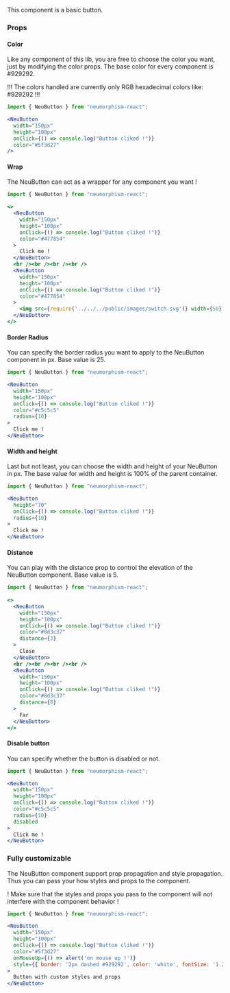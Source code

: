 This component is a basic button.

### Props ###

#### Color ####

Like any component of this lib, you are free to choose the color you want, just by modifying the color props. The base color for every component is #929292.

!!! The colors handled are currently only RGB hexadecimal colors like: #929292 !!!

```jsx { "props": { "style": { "backgroundColor": "#5f3d27", "textAlign": "center", "padding": "60px 30px" } } }
import { NeuButton } from "neumorphism-react";

<NeuButton
  width="150px"
  height="100px"
  onClick={() => console.log("Button cliked !")}
  color="#5f3d27"
/>
```

#### Wrap ####

The NeuButton can act as a wrapper for any component you want !

```jsx { "props": { "style": { "backgroundColor": "#477854", "textAlign": "center", "padding": "60px 30px" } } }
import { NeuButton } from "neumorphism-react"; 

<>
  <NeuButton
    width="150px"
    height="100px"
    onClick={() => console.log("Button cliked !")}
    color="#477854"
  >
    Click me !
  </NeuButton>
  <br /><br /><br /><br />
  <NeuButton
    width="150px"
    height="100px"
    onClick={() => console.log("Button cliked !")}
    color="#477854"
  >
    <img src={require('../../../public/images/switch.svg')} width={50} height={50} />
  </NeuButton>
</>
```

#### Border Radius ####

You can specify the border radius you want to apply to the NeuButton component in px. Base value is 25.

```jsx { "props": { "style": { "backgroundColor": "#c5c5c5", "textAlign": "center", "padding": "60px 30px" } } }
import { NeuButton } from "neumorphism-react";

<NeuButton
  width="150px"
  height="100px"
  onClick={() => console.log("Button cliked !")}
  color="#c5c5c5"
  radius={10}
>
  Click me !
</NeuButton>
```

#### Width and height ####

Last but not least, you can choose the width and height of your NeuButton in px. The base value for width and height is 100% of the parent container. 

```jsx { "props": { "style": { "backgroundColor": "#929292", "textAlign": "center", "padding": "60px 30px" } } }
import { NeuButton } from "neumorphism-react";

<NeuButton
  height="70"
  onClick={() => console.log("Button cliked !")}
  radius={10}
>
  Click me !
</NeuButton>
```

#### Distance ####

You can play with the distance prop to control the elevation of the NeuButton component. Base value is 5.

```jsx { "props": { "style": { "backgroundColor": "#8d3c37", "textAlign": "center", "padding": "60px 20px" } } }
import { NeuButton } from "neumorphism-react";
  
<>
  <NeuButton
    width="150px"
    height="100px"
    onClick={() => console.log("Button cliked !")}
    color="#8d3c37"
    distance={3}
  >
    Close
  </NeuButton>
  <br /><br /><br /><br />
  <NeuButton
    width="150px"
    height="100px"
    onClick={() => console.log("Button cliked !")}
    color="#8d3c37"
    distance={8}
  >
    Far
  </NeuButton>
</>
```

#### Disable button ####

You can specify whether the button is disabled or not.

```jsx { "props": { "style": { "backgroundColor": "#c5c5c5", "textAlign": "center", "padding": "60px 30px" } } }
import { NeuButton } from "neumorphism-react";

<NeuButton
  width="150px"
  height="100px"
  onClick={() => console.log("Button cliked !")}
  color="#c5c5c5"
  radius={10}
  disabled
>
  Click me !
</NeuButton>
```

### Fully customizable ###

The NeuButton component support prop propagation and style propagation. Thus you can pass your how styles and props to the component.

! Make sure that the styles and props you pass to the component will not interfere with the component behavior !

```jsx { "props": { "style": { "backgroundColor": "#5f3d27", "textAlign": "center", "padding": "60px 30px" } } }
import { NeuButton } from "neumorphism-react";

<NeuButton
  width="150px"
  height="100px"
  onClick={() => console.log("Button cliked !")}
  color="#5f3d27"
  onMouseUp={() => alert('on mouse up !')}
  style={{ border: '2px dashed #929292', color: 'white', fontSize: '1.2rem' }}
>
  Button with custom styles and props
</NeuButton>
```